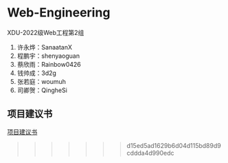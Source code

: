 # Web-Engineering
XDU-2022级Web工程第2组
1. 许永烨：SanaatanX
2. 程鹏宇：shenyaoguan
3. 蔡欣雨：Rainbow0426
4. 钱帅成：3d2g
5. 张若庭：woumuh
6. 司卿贺：QingheSi

## 项目建议书
[项目建议书](大学生社团管理系统.md)
>>>>>>> d15ed5ad1629b6d04d115bd89d9cddda4d990edc
